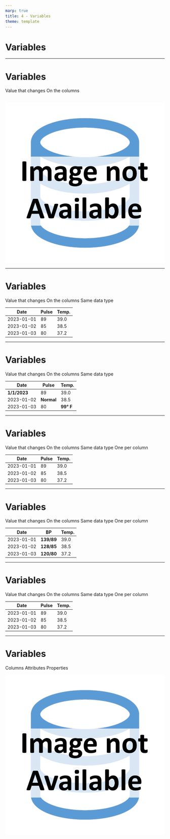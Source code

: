 ```yaml
---
marp: true
title: 4 - Variables
theme: template
---
```


<!-- _class: title-only -->

# Variables

<!--
The world is in a constant state of change; things vary from one observation to the next.

But how do we record these variations across observations in data science?
-->

---

<!-- _class: title-two-content-left-center -->

# Variables

Value that changes
On the columns
<br/>
<br/>

![image An icon of a database table with three rows and three columns and the middle column is highlighted, in a minimalist style](images/placeholder.png)


<!--
A variable is placeholder for a value that changes. 

We call them "variables" because their values "vary" across each observation.

In data science, we store variables on the columns of a table.

Columns are the vertical groups of data that are contained within the table.
-->

---

<!-- _class: title-two-content-left-center -->

# Variables

Value that changes
On the columns
Same data type

| Date       | Pulse | Temp. |
| ---------- | ----- | ----- |
| 2023-01-01 | 89    | 39.0  |
| 2023-01-02 | 85    | 38.5  |
| 2023-01-03 | 80    | 37.2  | 


<!--
For example, imagine we're recording vital signs for a patient at a hospital.

Our variables might be:

 - the date and time of the observation,

 - the patients heart rate measured by their pulse, 

 - and their body temperature at the time of the observation.

What is most important, is that all of the elements in a specific column must be of the same data type, scale, and unit of measure.
-->

---

<!-- _class: title-two-content-left-center -->

# Variables

Value that changes
On the columns
Same data type

| Date         | Pulse      | Temp.     |
| ------------ | ---------- | --------- |
| **1/1/2023** | 89         | 39.0      |
| 2023-01-02   | **Normal** | 38.5      |
| 2023-01-03   | 80         | **99° F** | 


<!--
For example:

 - we don't want our dates to be stored using different date formats.

 - we don't want our heart rate data to be stored using two different data types.

 - and we don't want our temperature to use both Celsius and Fahrenheit units of measure.
-->

---

<!-- _class: title-two-content-left-center -->

# Variables

Value that changes
On the columns
Same data type
One per column

| Date       | Pulse | Temp. |
| ---------- | ----- | ----- |
| 2023-01-01 | 89    | 39.0  |
| 2023-01-02 | 85    | 38.5  |
| 2023-01-03 | 80    | 37.2  | 


<!--
Instead, we want all of the data in the column to use the same data type, same scale, and same units of measure.

Finally, we want one and only one variable per column of data.

We don't want to try placing multiple variables in a single column.
-->

---

<!-- _class: title-two-content-left-center -->

# Variables

Value that changes
On the columns
Same data type
One per column

| Date       | BP         | Temp. |
| ---------- | ---------- | ----- |
| 2023-01-01 | **139/89** | 39.0  |
| 2023-01-02 | **128/85** | 38.5  |
| 2023-01-03 | **120/80** | 37.2  | 

<!--
For example, if we're recording blood pressure, we record two numbers:

 - the systolic blood pressure,

 - and the diastolic blood pressure.

We don't want to record both of these measures in a single column, like we commonly see it written in our medical history.
-->

---

<!-- _class: title-two-content-left-center -->

# Variables

Value that changes
On the columns
Same data type
One per column

| Date       | Pulse | Temp. |
| ---------- | ----- | ----- |
| 2023-01-01 | 89    | 39.0  |
| 2023-01-02 | 85    | 38.5  |
| 2023-01-03 | 80    | 37.2  | 


<!--
Instead, we would prefer to have a single column for systolic blood pressure and a single column for diastolic blood pressure.

Storing each variable in a separate column allows us to store, process, and analyze the data more efficiently.
-->

---

<!-- _class: title-two-content-left-center -->

# Variables

Columns
Attributes
Properties

![image An icon of a database table with three rows and three columns and the middle column is highlighted, in a minimalist style](images/placeholder.png)


<!--
Outside of data science, the columns of a table go by various names.

First, you may simply hear them referred to as "columns".

In addition, you may also hear them referred to as "attributes".

Or in some cases, as "properties".

No matter what they are called, variables should always be represented as columns in tabular data.
-->